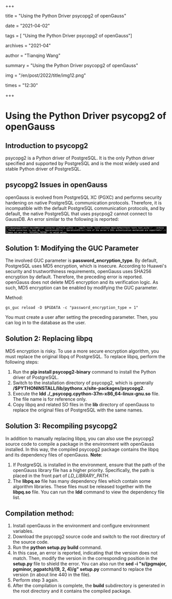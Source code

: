 +++

title = "Using the Python Driver psycopg2 of openGauss"

date = "2021-04-02"

tags = [ "Using the Python Driver psycopg2 of openGauss"]

archives = "2021-04"

author = "Tianqing Wang"

summary = "Using the Python Driver psycopg2 of openGauss"

img = "/en/post/2022/title/img12.png"

times = "12:30"

+++

# Using the Python Driver psycopg2 of openGauss<a name="ZH-CN_TOPIC_0000001251226653"></a>

## Introduction to psycopg2<a name="section13310153615369"></a>

psycopg2 is a Python driver of PostgreSQL. It is the only Python driver specified and supported by PostgreSQL and is the most widely used and stable Python driver of PostgreSQL.

## psycopg2 Issues in openGauss<a name="section183128368368"></a>

openGauss is evolved from PostgreSQL XC \(PGXC\) and performs security hardening on native PostgreSQL communication protocols. Therefore, it is incompatible with the default PostgreSQL communication protocols, and by default, the native PostgreSQL that uses psycpog2 cannot connect to GaussDB. An error similar to the following is reported:

![](figures/zh-cn_image_0000001252248517.jpg)

## Solution 1: Modifying the GUC Parameter<a name="section23131436133613"></a>

The involved GUC parameter is  **password\_encryption\_type**. By default, PostgreSQL uses MD5 encryption, which is insecure. According to Huawei's security and trustworthiness requirements, openGauss uses SHA256 encryption by default. Therefore, the preceding error is reported. openGauss does not delete MD5 encryption and its verification logic. As such, MD5 encryption can be enabled by modifying the GUC parameter.

Method:

```
gs_guc reload -D $PGDATA -c "password_encryption_type = 1"
```

You must create a user after setting the preceding parameter. Then, you can log in to the database as the user.

## Solution 2: Replacing libpq<a name="section23201436183618"></a>

MD5 encryption is risky. To use a more secure encryption algorithm, you must replace the original libpq of PostgreSQL. To replace libpq, perform the following steps:

1.  Run the  **pip install psycopg2-binary**  command to install the Python driver of PostgreSQL.
2.  Switch to the installation directory of psycopg2, which is generally  **/$PYTHONINSTALL/lib/pythonx.x/site-packages/psycopg2**.
3.  Execute the  **ldd ./\_psycopg.cpython-37m-x86\_64-linux-gnu.so**  file. The file name is for reference only.
4.  Copy libpq and related SO files in the  **lib**  directory of openGauss to replace the original files of PostgreSQL with the same names.

## Solution 3: Recompiling psycopg2<a name="section16332936173612"></a>

In addition to manually replacing libpq, you can also use the psycopg2 source code to compile a package in the environment with openGauss installed. In this way, the compiled psycopg2 package contains the libpq and its dependency files of openGauss.  **Note**:

1.  If PostgreSQL is installed in the environment, ensure that the path of the openGauss library file has a higher priority. Specifically, the path is placed in the front part of  _LD\_LIBRARY\_PATH_.
2.  The  **libpq.so**  file has many dependency files which contain some algorithm libraries. These files must be released together with the  **libpq.so**  file. You can run the  **ldd**  command to view the dependency file list.

## Compilation method:<a name="section733816362366"></a>

1.  Install openGauss in the environment and configure environment variables.
2.  Download the psycopg2 source code and switch to the root directory of the source code.
3.  Run the  **python setup.py build**  command.
4.  In this case, an error is reported, indicating that the version does not match. Then, modify the version in the corresponding position in the  **setup.py**  file to shield the error. You can also run the  **sed -i "s/\(pgmajor, pgminor, pgpatch\)/\(9, 2, 4\)/g" setup.py**  command to replace the version \(in about line 440 in the file\).
5.  Perform step 3 again.
6.  After the compilation is complete, the  **build**  subdirectory is generated in the root directory and it contains the compiled package.

